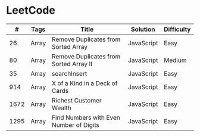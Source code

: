 # LeetCode
| # | Tags| Title | Solution | Difficulty|
| ---- | ---- | ---- | ----| ---- |
| 26 | Array | Remove Duplicates from Sorted Array | JavaScript | Easy |
| 80 | Array | Remove Duplicates from Sorted Array Ⅱ | JavaScript | Medium |
| 35 | Array | searchInsert | JavaScript | Easy |
| 914 | Array | X of a Kind in a Deck of Cards | JavaScript | Easy |
| 1672 | Array | Richest Customer Wealth | JavaScript | Easy |
| 1295 | Array | Find Numbers with Even Number of Digits | JavaScript | Easy |